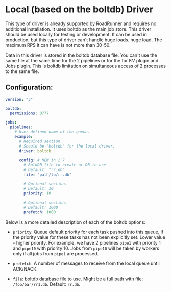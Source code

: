 # Local (based on the boltdb) Driver

This type of driver is already supported by RoadRunner and requires no additional installation. It uses boltdb as the main job store. 
This driver should be used locally for testing or development. It can be used in production, but this type of driver can't handle huge loads.
huge load. The maximum RPS it can have is not more than 30-50.

Data in this driver is stored in the boltdb database file. You can't use the same file at the same time for the 2 pipelines or for the
for KV plugin and Jobs plugin. This is boltdb limitation on simultaneous access of 2 processes to the same file.

## Configuration:

```yaml
version: "3"

boltdb:
  permissions: 0777

jobs:
  pipelines:
    # User defined name of the queue.
    example:
      # Required section.
      # Should be "boltdb" for the local driver.
      driver: boltdb
      
      config: # NEW in 2.7
        # BoldDB file to create or DB to use
        # Default: "rr.db"
        file: "path/to/rr.db"

        # Optional section.
        # Default: 10
        priority: 10
      
        # Optional section.
        # Default: 1000
        prefetch: 1000
```

Below is a more detailed description of each of the boltdb options:
- `priority`: Queue default priority for each task pushed into this queue, if the priority value for these tasks has not been explicitly set.
  Lower value - higher priority. For example, we have 2 pipelines `pipe1` with priority 1 and `pipe10` with priority 10.
  Jobs from `pipe10` will be taken by workers only if all jobs from `pipe1` are processed.

- `prefetch`: A number of messages to receive from the local queue until ACK/NACK.

- `file`: boltdb database file to use. Might be a full path with file: `/foo/bar/rr1.db`. Default: `rr.db`.
